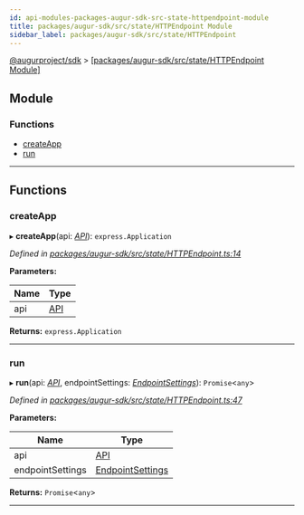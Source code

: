 ```yaml
---
id: api-modules-packages-augur-sdk-src-state-httpendpoint-module
title: packages/augur-sdk/src/state/HTTPEndpoint Module
sidebar_label: packages/augur-sdk/src/state/HTTPEndpoint
---
```


[@augurproject/sdk](api-readme.md) > [[packages/augur-sdk/src/state/HTTPEndpoint Module]](api-modules-packages-augur-sdk-src-state-httpendpoint-module.md)

## Module

### Functions

* [createApp](api-modules-packages-augur-sdk-src-state-httpendpoint-module.md#createapp)
* [run](api-modules-packages-augur-sdk-src-state-httpendpoint-module.md#run)

---

## Functions

<a id="createapp"></a>

###  createApp

▸ **createApp**(api: *[API](api-classes-packages-augur-sdk-src-state-getter-api-api.md)*): `express.Application`

*Defined in [packages/augur-sdk/src/state/HTTPEndpoint.ts:14](https://github.com/AugurProject/augur/blob/0ea8996003/packages/augur-sdk/src/state/HTTPEndpoint.ts#L14)*

**Parameters:**

| Name | Type |
| ------ | ------ |
| api | [API](api-classes-packages-augur-sdk-src-state-getter-api-api.md) |

**Returns:** `express.Application`

___
<a id="run"></a>

###  run

▸ **run**(api: *[API](api-classes-packages-augur-sdk-src-state-getter-api-api.md)*, endpointSettings: *[EndpointSettings](api-interfaces-packages-augur-sdk-src-state-getter-types-endpointsettings.md)*): `Promise`<`any`>

*Defined in [packages/augur-sdk/src/state/HTTPEndpoint.ts:47](https://github.com/AugurProject/augur/blob/0ea8996003/packages/augur-sdk/src/state/HTTPEndpoint.ts#L47)*

**Parameters:**

| Name | Type |
| ------ | ------ |
| api | [API](api-classes-packages-augur-sdk-src-state-getter-api-api.md) |
| endpointSettings | [EndpointSettings](api-interfaces-packages-augur-sdk-src-state-getter-types-endpointsettings.md) |

**Returns:** `Promise`<`any`>

___

